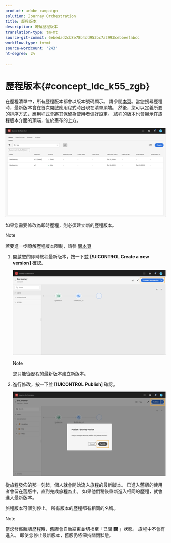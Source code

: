 ```yaml
---
product: adobe campaign
solution: Journey Orchestration
title: 歷程版本
description: 瞭解歷程版本
translation-type: tm+mt
source-git-commit: 6ebedad2cb8e78b4dd953bc7a2993cebbeefabcc
workflow-type: tm+mt
source-wordcount: '243'
ht-degree: 2%

---
```



# 歷程版本{#concept_ldc_k55_zgb}

在歷程清單中，所有歷程版本都會以版本號碼顯示。 請參閱[本頁](../building-journeys/using-the-journey-designer.md)。當您搜尋歷程時，最新版本會在首次開啟應用程式時出現在清單頂端。 然後，您可以定義所要的排序方式，應用程式會將其保留為使用者偏好設定。 旅程的版本也會顯示在旅程版本介面的頂端，位於畫布的上方。

![](../assets/journeyversions1.png)

如果您需要修改為即時歷程，則必須建立新的歷程版本。

>[!NOTE]
>
>若要進一步瞭解歷程版本限制，請參 [閱本頁](../about/limitations.md#journey-versions-limitations)

1. 開啟您的即時旅程最新版本，按一下並 **[!UICONTROL Create a new version]** 確認。

   ![](../assets/journeyversions2.png)

   >[!NOTE]
   >
   >您只能從歷程的最新版本建立新版本。

1. 進行修改，按一下並 **[!UICONTROL Publish]** 確認。

   ![](../assets/journeyversions3.png)

從旅程發佈的那一刻起，個人就會開始流入旅程的最新版本。 已進入舊版的使用者會留在舊版中，直到完成旅程為止。 如果他們稍後重新進入相同的歷程，就會進入最新版本。

旅程版本可個別停止。 所有版本的歷程都有相同的名稱。

>[!NOTE]
>
>當您發佈新版歷程時，舊版會自動結束並切換至「已關 **閉** 」狀態。 旅程中不會有進入。 即使您停止最新版本，舊版仍將保持關閉狀態。
